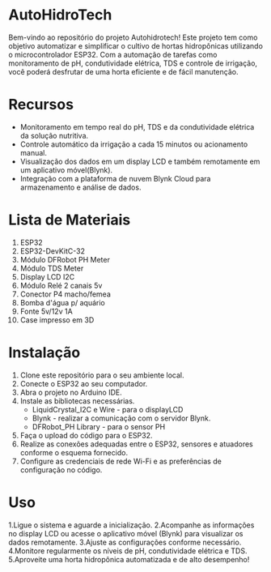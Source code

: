 # AutoHidroTech
Bem-vindo ao repositório do projeto Autohidrotech! Este projeto tem como objetivo automatizar e simplificar o cultivo de hortas hidropônicas utilizando o microcontrolador ESP32. Com a automação de tarefas como monitoramento de pH, condutividade elétrica, TDS e controle de irrigação, você poderá desfrutar de uma horta eficiente e de fácil manutenção.
# Recursos 
* Monitoramento em tempo real do pH, TDS e da condutividade elétrica da solução nutritiva.
* Controle automático da irrigação a cada 15 minutos ou acionamento manual.
* Visualização dos dados em um display LCD e também remotamente em um aplicativo móvel(Blynk).
* Integração com a plataforma de nuvem Blynk Cloud para armazenamento e análise de dados.
# Lista de Materiais
1. ESP32
2. ESP32-DevKitC-32
3. Módulo DFRobot PH Meter
4. Módulo TDS Meter
5. Display LCD I2C
6. Módulo Relé 2 canais 5v
7. Conector P4 macho/femea
8. Bomba d'água p/ aquário 
9. Fonte 5v/12v 1A
10. Case impresso em 3D
# Instalação 
1. Clone este repositório para o seu ambiente local.
2. Conecte o ESP32 ao seu computador.
3. Abra o projeto no Arduino IDE.
4. Instale as bibliotecas necessárias.
   * LiquidCrystal_I2C e Wire - para o displayLCD
   * Blynk - realizar a comunicação com o servidor Blynk.
   * DFRobot_PH Library - para o sensor PH
6. Faça o upload do código para o ESP32.
7. Realize as conexões adequadas entre o ESP32, sensores e atuadores conforme o esquema fornecido.
8. Configure as credenciais de rede Wi-Fi e as preferências de configuração no código.
# Uso 
1.Ligue o sistema e aguarde a inicialização.
2.Acompanhe as informações no display LCD ou acesse o aplicativo móvel (Blynk) para visualizar os dados remotamente.
3.Ajuste as configurações conforme necessário.
4.Monitore regularmente os níveis de pH, condutividade elétrica e TDS.
5.Aproveite uma horta hidropônica automatizada e de alto desempenho!
